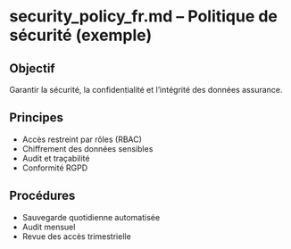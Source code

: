 # security_policy_fr.md – Politique de sécurité (exemple)

## Objectif
Garantir la sécurité, la confidentialité et l’intégrité des données assurance.

## Principes
- Accès restreint par rôles (RBAC)
- Chiffrement des données sensibles
- Audit et traçabilité
- Conformité RGPD

## Procédures
- Sauvegarde quotidienne automatisée
- Audit mensuel
- Revue des accès trimestrielle
